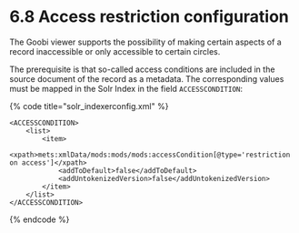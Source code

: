 # 6.8 Access restriction configuration

The Goobi viewer supports the possibility of making certain aspects of a record inaccessible or only accessible to certain circles. 

The prerequisite is that so-called access conditions are included in the source document of the record as a metadata. The corresponding values must be mapped in the Solr Index in the field `ACCESSCONDITION`:

{% code title="solr\_indexerconfig.xml" %}
```markup
<ACCESSCONDITION>
    <list>
        <item>
            <xpath>mets:xmlData/mods:mods/mods:accessCondition[@type='restriction on access']</xpath>
            <addToDefault>false</addToDefault>
            <addUntokenizedVersion>false</addUntokenizedVersion>
        </item>
    </list>
</ACCESSCONDITION>
```
{% endcode %}

